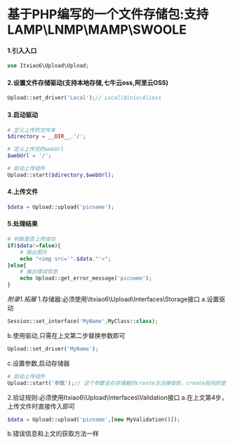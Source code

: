 # 基于PHP编写的一个文件存储包:支持LAMP\LNMP\MAMP\SWOOLE

#### 1.引入入口
```php
use Itxiao6\Upload\Upload;
```
#### 2.设置文件存储驱动(支持本地存储,七牛云oss,阿里云OSS)
```php
Upload::set_driver('Local');// Local\Qiniu\Alioss
```
#### 3.启动驱动
```php
# 定义上传的文件夹
$directory = __DIR__.'/';

# 定义上传完的webUrl
$webUrl = '/';

# 启动上传组件
Upload::start($directory,$webUrl);
```
#### 4.上传文件
```php
$data = Upload::upload('picname');
```
#### 5.处理结果
```php
# 判断是否上传成功
if($data!=false){
    # 输出图片
    echo "<img src='".$data."'>";
}else{
    # 输出错误信息
    echo Upload::get_error_message('picname');
}
```

*附录1.拓展*
1.存储器:必须使用\Itxiao6\Upload\Interfaces\Storage接口
a.设置驱动
```php
Session::set_interface('MyName',MyClass::class);    
```
b.使用驱动,只需在上文第二步替换参数即可
```php
Upload::set_driver('MyName');
```
c.设置参数,启动存储器
```php
# 启动上传组件
Upload::start('参数');// 这个参数会在存储器的create方法接收到，create指向的是 存储器的构造方法。
```
2.验证规则:必须使用Itxiao6\Upload\Interfaces\Validation接口
a.在上文第4步，上传文件时直接传入即可
```php
$data = Upload::upload('picname',[new MyValidation()]);
```
b.错误信息和上文的获取方法一样